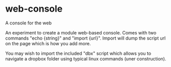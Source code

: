 # web-console
A console for the web

An experiment to create a module web-based console.  Comes with two commands "echo {string}" and "import {url}".  Import will dump the script url on the page which is how you add more.

You may wish to import the included "dbx" script which allows you to navigate a dropbox folder using typical linux commands (uner construction).

